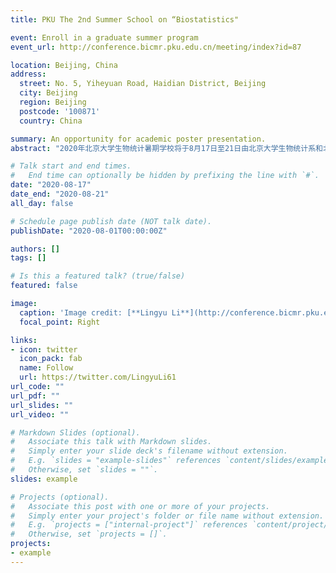 ```yaml
---
title: PKU The 2nd Summer School on “Biostatistics"

event: Enroll in a graduate summer program
event_url: http://conference.bicmr.pku.edu.cn/meeting/index?id=87

location: Beijing, China
address:
  street: No. 5, Yiheyuan Road, Haidian District, Beijing
  city: Beijing
  region: Beijing
  postcode: '100871'
  country: China

summary: An opportunity for academic poster presentation.
abstract: "2020年北京大学生物统计暑期学校将于8月17日至21日由北京大学生物统计系和北京国际数学研究中心联合（在线）主办。本次暑期学校邀请了国内外知名生物统计学家和应用数学家，聚焦全球新冠疫情背景下的生物统计学前沿，通过短课和学术讲座的形式，旨在加快生物统计学与各相关学科的交叉融通，为热爱生物统计并有志于相关研究的优秀研究生和青年学者提供世界一流大学变革性的学习体验。本次暑期学校面向国内外统计学、生物统计、流行病与卫生统计学、公共卫生、数据科学与健康医疗大数据分析等相关专业的青年教师或科研工作者、博士后、博士研究生、硕士研究生和高年级优秀本科生招生。申请者需具备良好的数理基础、统计学基础和数据科学相关背景，对统计学、医学或健康医疗数据科学有浓厚兴趣，有志于从事该领域学术研究工作或攻读博士学位，具有较强（或潜在较强）的学术钻研能力。 "

# Talk start and end times.
#   End time can optionally be hidden by prefixing the line with `#`.
date: "2020-08-17"
date_end: "2020-08-21"
all_day: false

# Schedule page publish date (NOT talk date).
publishDate: "2020-08-01T00:00:00Z"

authors: []
tags: []

# Is this a featured talk? (true/false)
featured: false

image:
  caption: 'Image credit: [**Lingyu Li**](http://conference.bicmr.pku.edu.cn/meeting/index?id=87)'
  focal_point: Right

links:
- icon: twitter
  icon_pack: fab
  name: Follow
  url: https://twitter.com/LingyuLi61
url_code: ""
url_pdf: ""
url_slides: ""
url_video: ""

# Markdown Slides (optional).
#   Associate this talk with Markdown slides.
#   Simply enter your slide deck's filename without extension.
#   E.g. `slides = "example-slides"` references `content/slides/example-slides.md`.
#   Otherwise, set `slides = ""`.
slides: example

# Projects (optional).
#   Associate this post with one or more of your projects.
#   Simply enter your project's folder or file name without extension.
#   E.g. `projects = ["internal-project"]` references `content/project/deep-learning/index.md`.
#   Otherwise, set `projects = []`.
projects:
- example
---
```


<!-- {{% callout note %}}
Click on the **Slides** button above to view the built-in slides feature.
{{% /callout %}}

Slides can be added in a few ways:

- **Create** slides using Wowchemy's [*Slides*](https://wowchemy.com/docs/managing-content/#create-slides) feature and link using `slides` parameter in the front matter of the talk file
- **Upload** an existing slide deck to `static/` and link using `url_slides` parameter in the front matter of the talk file
- **Embed** your slides (e.g. Google Slides) or presentation video on this page using [shortcodes](https://wowchemy.com/docs/writing-markdown-latex/).

#Further event details, including [page elements](https://wowchemy.com/docs/writing-markdown-latex/) such as image galleries, can be added to the body of this page. -->
